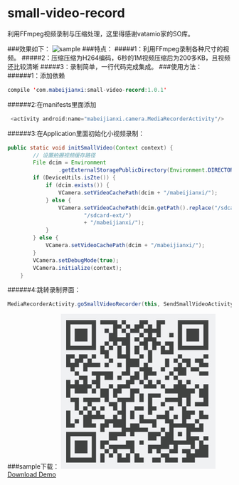 # small-video-record
利用FFmpeg视频录制与压缩处理，这里得感谢vatamio家的SO库。

###效果如下：
![sample](https://github.com/mabeijianxi/small-video-record/blob/master/image/small_video.gif)
###特点：
#####1：利用FFmpeg录制各种尺寸的视频。
#####2：压缩压缩为H264编码，6秒的1M视频压缩后为200多KB，且视频还比较清晰
#####3：录制简单，一行代码完成集成。 
###使用方法：
######1：添加依赖
```java
compile 'com.mabeijianxi:small-video-record:1.0.1'
```
######2:在manifests里面添加
```java
 <activity android:name="mabeijianxi.camera.MediaRecorderActivity"/>
```
######3:在Application里面初始化小视频录制：
```java
public static void initSmallVideo(Context context) {
        // 设置拍摄视频缓存路径
        File dcim = Environment
                .getExternalStoragePublicDirectory(Environment.DIRECTORY_DCIM);
        if (DeviceUtils.isZte()) {
            if (dcim.exists()) {
                VCamera.setVideoCachePath(dcim + "/mabeijianxi/");
            } else {
                VCamera.setVideoCachePath(dcim.getPath().replace("/sdcard/",
                        "/sdcard-ext/")
                        + "/mabeijianxi/");
            }
        } else {
            VCamera.setVideoCachePath(dcim + "/mabeijianxi/");
        }
        VCamera.setDebugMode(true);
        VCamera.initialize(context);
    }
```
######4:跳转录制界面：
```java
MediaRecorderActivity.goSmallVideoRecorder(this, SendSmallVideoActivity.class.getName(), 6 * 1000, (int) (1.5 * 1000));
```
###sample下载：
![sample](https://github.com/mabeijianxi/small-video-record/blob/master/image/sample.png)
[Download Demo](http://fir.im/smallvideorecord)
